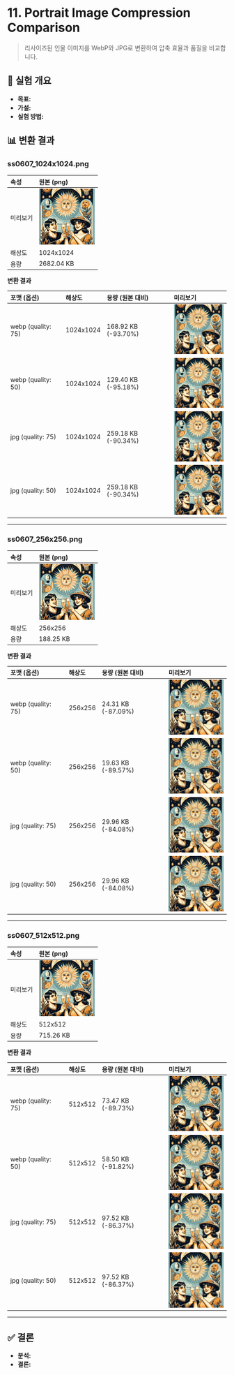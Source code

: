 # 11. Portrait Image Compression Comparison

> 리사이즈된 인물 이미지를 WebP와 JPG로 변환하여 압축 효율과 품질을 비교합니다.

## 🔬 실험 개요

- **목표:**
- **가설:**
- **실험 방법:**

## 📊 변환 결과

<!-- RESULT_TABLE_START -->
### ss0607_1024x1024.png

| 속성 | 원본 (png) |
|:---|:---|
| 미리보기 | <a href="./image/ss0607_1024x1024.png"><img src="./image/ss0607_1024x1024.png" width="128"></a> |
| 해상도 | 1024x1024 |
| 용량 | 2682.04 KB |

**변환 결과**

| 포맷 (옵션) | 해상도 | 용량 (원본 대비) | 미리보기 |
|:---|:---|:---|:---|
| webp (quality: 75) | 1024x1024 | 168.92 KB (-93.70%) | <a href="./image/ss0607_1024x1024-webp-q75.webp"><img src="./image/ss0607_1024x1024-webp-q75.webp" width="128"></a> |
| webp (quality: 50) | 1024x1024 | 129.40 KB (-95.18%) | <a href="./image/ss0607_1024x1024-webp-q50.webp"><img src="./image/ss0607_1024x1024-webp-q50.webp" width="128"></a> |
| jpg (quality: 75) | 1024x1024 | 259.18 KB (-90.34%) | <a href="./image/ss0607_1024x1024-jpg-q75.jpg"><img src="./image/ss0607_1024x1024-jpg-q75.jpg" width="128"></a> |
| jpg (quality: 50) | 1024x1024 | 259.18 KB (-90.34%) | <a href="./image/ss0607_1024x1024-jpg-q50.jpg"><img src="./image/ss0607_1024x1024-jpg-q50.jpg" width="128"></a> |

---

### ss0607_256x256.png

| 속성 | 원본 (png) |
|:---|:---|
| 미리보기 | <a href="./image/ss0607_256x256.png"><img src="./image/ss0607_256x256.png" width="128"></a> |
| 해상도 | 256x256 |
| 용량 | 188.25 KB |

**변환 결과**

| 포맷 (옵션) | 해상도 | 용량 (원본 대비) | 미리보기 |
|:---|:---|:---|:---|
| webp (quality: 75) | 256x256 | 24.31 KB (-87.09%) | <a href="./image/ss0607_256x256-webp-q75.webp"><img src="./image/ss0607_256x256-webp-q75.webp" width="128"></a> |
| webp (quality: 50) | 256x256 | 19.63 KB (-89.57%) | <a href="./image/ss0607_256x256-webp-q50.webp"><img src="./image/ss0607_256x256-webp-q50.webp" width="128"></a> |
| jpg (quality: 75) | 256x256 | 29.96 KB (-84.08%) | <a href="./image/ss0607_256x256-jpg-q75.jpg"><img src="./image/ss0607_256x256-jpg-q75.jpg" width="128"></a> |
| jpg (quality: 50) | 256x256 | 29.96 KB (-84.08%) | <a href="./image/ss0607_256x256-jpg-q50.jpg"><img src="./image/ss0607_256x256-jpg-q50.jpg" width="128"></a> |

---

### ss0607_512x512.png

| 속성 | 원본 (png) |
|:---|:---|
| 미리보기 | <a href="./image/ss0607_512x512.png"><img src="./image/ss0607_512x512.png" width="128"></a> |
| 해상도 | 512x512 |
| 용량 | 715.26 KB |

**변환 결과**

| 포맷 (옵션) | 해상도 | 용량 (원본 대비) | 미리보기 |
|:---|:---|:---|:---|
| webp (quality: 75) | 512x512 | 73.47 KB (-89.73%) | <a href="./image/ss0607_512x512-webp-q75.webp"><img src="./image/ss0607_512x512-webp-q75.webp" width="128"></a> |
| webp (quality: 50) | 512x512 | 58.50 KB (-91.82%) | <a href="./image/ss0607_512x512-webp-q50.webp"><img src="./image/ss0607_512x512-webp-q50.webp" width="128"></a> |
| jpg (quality: 75) | 512x512 | 97.52 KB (-86.37%) | <a href="./image/ss0607_512x512-jpg-q75.jpg"><img src="./image/ss0607_512x512-jpg-q75.jpg" width="128"></a> |
| jpg (quality: 50) | 512x512 | 97.52 KB (-86.37%) | <a href="./image/ss0607_512x512-jpg-q50.jpg"><img src="./image/ss0607_512x512-jpg-q50.jpg" width="128"></a> |

---
<!-- RESULT_TABLE_END -->

## ✅ 결론

- **분석:**
- **결론:**
